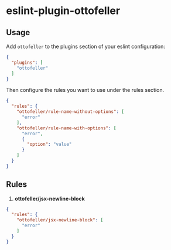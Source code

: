 # eslint-plugin-ottofeller
## Usage

Add `ottofeller` to the plugins section of your eslint configuration:

```json
{
  "plugins": [
    "ottofeller"
  ]
}
```

Then configure the rules you want to use under the rules section.

```json
{
  "rules": {
    "ottofeller/rule-name-without-options": [
      "error"
    ],
    "ottofeller/rule-name-with-options": [
      "error",
      {
        "option": "value"
      }
    ]
  }
}
```
## Rules

1. **ottofeller/jsx-newline-block**
```json
{
  "rules": {
    "ottofeller/jsx-newline-block": [
      "error"
    ]
  }
}
```

